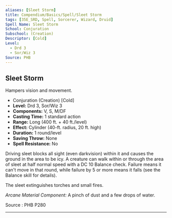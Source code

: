 ```yaml
---
aliases: [Sleet Storm]
title: Compendium/Basics/Spell/Sleet Storm
tags: [35E_SRD, Spell, Sorcerer, Wizard, Druid]
Spell Name: Sleet Storm
School: Conjuration
Subschool: (Creation)
Descriptor: [Cold]
Level:
  - Drd 3
  - Sor/Wiz 3
Source: PHB
---
```



## Sleet Storm

Hampers vision and movement.

*   Conjuration (Creation) [Cold]
*   **Level:** Drd 3, Sor/Wiz 3
*   **Components:** V, S, M/DF
*   **Casting Time:** 1 standard action
*   **Range:** Long (400 ft. + 40 ft./level)
*   **Effect:** Cylinder (40-ft. radius, 20 ft. high)
*   **Duration:** 1 round/level
*   **Saving Throw:** None
*   **Spell Resistance:** No

<p>Driving sleet blocks all sight (even darkvision) within it and causes the ground in the area to be icy. A creature can walk within or through the area of sleet at half normal speed with a DC 10 Balance check. Failure means it can't move in that round, while failure by 5 or more means it falls (see the Balance skill for details).</p><p>The sleet extinguishes torches and small fires.</p><p><i>Arcane Material Component:</i> A pinch of dust and a few drops of water.</p>

Source : PHB P280

---
